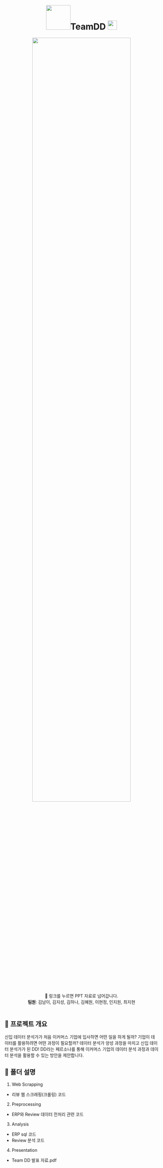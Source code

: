 <div align="center">
<h1><img width="80" src="https://user-images.githubusercontent.com/109563978/202606766-4fd8bf46-c356-4149-85b0-f4f4599edd41.gif">TeamDD
  <img width="30" src="https://user-images.githubusercontent.com/109563978/202608578-ecaee161-2149-4575-9c56-fd44e6680887.png"></h1>
<a href ="https://www.canva.com/design/DAFQ4hdGjQM/5TgHg47QPbuZ3uuCLd4C5A/view">
  <img width="80%" src="https://user-images.githubusercontent.com/104474847/202966498-6305f831-5fd7-4f42-8cc1-19da648baac2.png">
</a>
<br>
🔗 링크를 누르면 PPT 자료로 넘어갑니다. <br>
<b>팀원</b>: 김남이, 김지성, 김하나, 김혜원, 이현정, 인지원, 최지현

</div>
<br>


## 📂 프로젝트 개요
신입 데이터 분석가가 처음 이커머스 기업에 입사하면 어떤 일을 하게 될까? 기업이 데이터를 활용하려면 어떤 과정이 필요할까? 데이터 분석가 양성 과정을 마치고 신입 데이터 분석가가 된 DD! DD라는 페르소나를 통해 이커머스 기업의 데이터 분석 과정과 데이터 분석을 활용할 수 있는 방안을 제안합니다.

## 📂 폴더 설명
1. Web Scrapping
- 리뷰 웹 스크래핑(크롤링) 코드

2. Preprocessing
- ERP와 Review 데이터 전처리 관련 코드

3. Analysis 
- ERP sql 코드
- Review 분석 코드

4. Presentation
- Team DD 발표 자료.pdf
